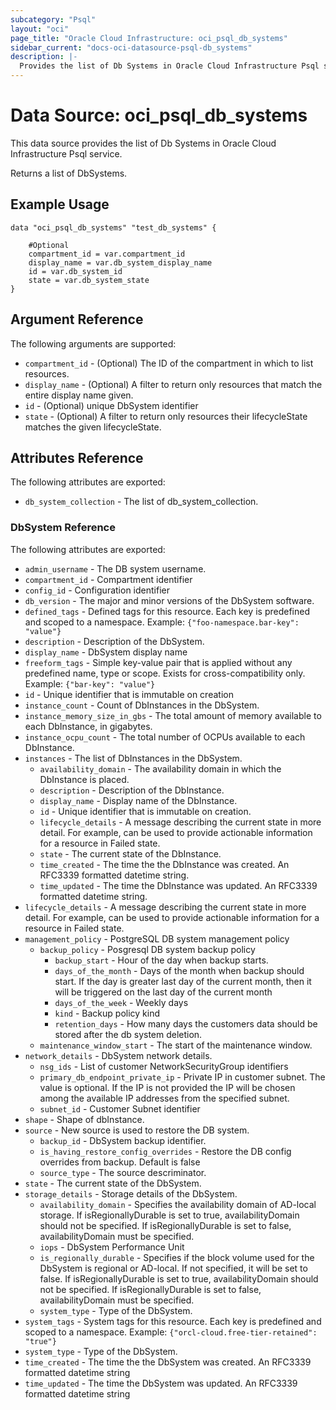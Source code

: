 ```yaml
---
subcategory: "Psql"
layout: "oci"
page_title: "Oracle Cloud Infrastructure: oci_psql_db_systems"
sidebar_current: "docs-oci-datasource-psql-db_systems"
description: |-
  Provides the list of Db Systems in Oracle Cloud Infrastructure Psql service
---
```


# Data Source: oci_psql_db_systems
This data source provides the list of Db Systems in Oracle Cloud Infrastructure Psql service.

Returns a list of DbSystems.


## Example Usage

```hcl
data "oci_psql_db_systems" "test_db_systems" {

	#Optional
	compartment_id = var.compartment_id
	display_name = var.db_system_display_name
	id = var.db_system_id
	state = var.db_system_state
}
```

## Argument Reference

The following arguments are supported:

* `compartment_id` - (Optional) The ID of the compartment in which to list resources.
* `display_name` - (Optional) A filter to return only resources that match the entire display name given.
* `id` - (Optional) unique DbSystem identifier
* `state` - (Optional) A filter to return only resources their lifecycleState matches the given lifecycleState.


## Attributes Reference

The following attributes are exported:

* `db_system_collection` - The list of db_system_collection.

### DbSystem Reference

The following attributes are exported:

* `admin_username` - The DB system username.
* `compartment_id` - Compartment identifier
* `config_id` - Configuration identifier
* `db_version` - The major and minor versions of the DbSystem software.
* `defined_tags` - Defined tags for this resource. Each key is predefined and scoped to a namespace. Example: `{"foo-namespace.bar-key": "value"}` 
* `description` - Description of the DbSystem.
* `display_name` - DbSystem display name
* `freeform_tags` - Simple key-value pair that is applied without any predefined name, type or scope. Exists for cross-compatibility only. Example: `{"bar-key": "value"}` 
* `id` - Unique identifier that is immutable on creation
* `instance_count` - Count of DbInstances in the DbSystem.
* `instance_memory_size_in_gbs` - The total amount of memory available to each DbInstance, in gigabytes.
* `instance_ocpu_count` - The total number of OCPUs available to each DbInstance.
* `instances` - The list of DbInstances in the DbSystem.
	* `availability_domain` - The availability domain in which the DbInstance is placed.
	* `description` - Description of the DbInstance.
	* `display_name` - Display name of the DbInstance.
	* `id` - Unique identifier that is immutable on creation.
	* `lifecycle_details` - A message describing the current state in more detail. For example, can be used to provide actionable information for a resource in Failed state.
	* `state` - The current state of the DbInstance.
	* `time_created` - The time the the DbInstance was created. An RFC3339 formatted datetime string.
	* `time_updated` - The time the DbInstance was updated. An RFC3339 formatted datetime string.
* `lifecycle_details` - A message describing the current state in more detail. For example, can be used to provide actionable information for a resource in Failed state.
* `management_policy` - PostgreSQL DB system management policy
	* `backup_policy` - Posgresql DB system backup policy
		* `backup_start` - Hour of the day when backup starts.
		* `days_of_the_month` - Days of the month when backup should start. If the day is greater last day of the current month, then it will be triggered on the last day of the current month 
		* `days_of_the_week` - Weekly days
		* `kind` - Backup policy kind
		* `retention_days` - How many days the customers data should be stored after the db system deletion.
	* `maintenance_window_start` - The start of the maintenance window. 
* `network_details` - DbSystem network details.
	* `nsg_ids` - List of customer NetworkSecurityGroup identifiers
	* `primary_db_endpoint_private_ip` - Private IP in customer subnet. The value is optional. If the IP is not provided the IP will be chosen among the available IP addresses from the specified subnet. 
	* `subnet_id` - Customer Subnet identifier
* `shape` - Shape of dbInstance.
* `source` - New source is used to restore the DB system.
	* `backup_id` - DbSystem backup identifier.
	* `is_having_restore_config_overrides` - Restore the DB config overrides from backup. Default is false
	* `source_type` - The source descriminator. 
* `state` - The current state of the DbSystem.
* `storage_details` - Storage details of the DbSystem.
	* `availability_domain` - Specifies the availability domain of AD-local storage. If isRegionallyDurable is set to true, availabilityDomain should not be specified. If isRegionallyDurable is set to false, availabilityDomain must be specified. 
	* `iops` - DbSystem Performance Unit
	* `is_regionally_durable` - Specifies if the block volume used for the DbSystem is regional or AD-local. If not specified, it will be set to false. If isRegionallyDurable is set to true, availabilityDomain should not be specified. If isRegionallyDurable is set to false, availabilityDomain must be specified. 
	* `system_type` - Type of the DbSystem.
* `system_tags` - System tags for this resource. Each key is predefined and scoped to a namespace. Example: `{"orcl-cloud.free-tier-retained": "true"}` 
* `system_type` - Type of the DbSystem.
* `time_created` - The time the the DbSystem was created. An RFC3339 formatted datetime string
* `time_updated` - The time the DbSystem was updated. An RFC3339 formatted datetime string


